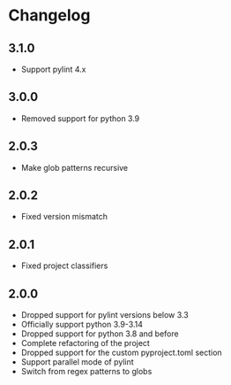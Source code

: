 # Changelog

## 3.1.0
- Support pylint 4.x

## 3.0.0
- Removed support for python 3.9

## 2.0.3
- Make glob patterns recursive

## 2.0.2
- Fixed version mismatch

## 2.0.1
- Fixed project classifiers

## 2.0.0
- Dropped support for pylint versions below 3.3
- Officially support python 3.9-3.14
- Dropped support for python 3.8 and before
- Complete refactoring of the project
- Dropped support for the custom pyproject.toml section
- Support parallel mode of pylint
- Switch from regex patterns to globs
